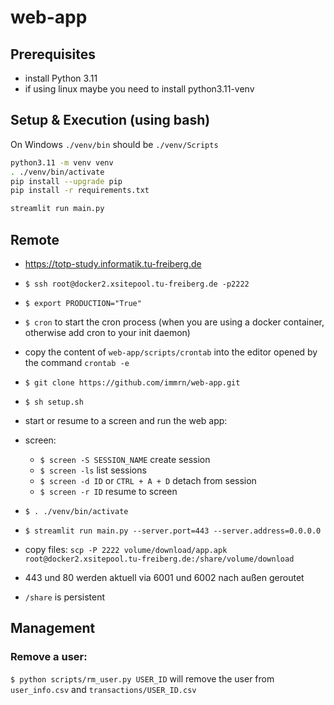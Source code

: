 # web-app

## Prerequisites
- install Python 3.11
- if using linux maybe you need to install python3.11-venv

## Setup & Execution (using bash)

On Windows `./venv/bin` should be `./venv/Scripts`

```bash
python3.11 -m venv venv
. ./venv/bin/activate
pip install --upgrade pip
pip install -r requirements.txt
```

```bash
streamlit run main.py
```

## Remote
-  https://totp-study.informatik.tu-freiberg.de
- `$ ssh root@docker2.xsitepool.tu-freiberg.de -p2222`
- `$ export PRODUCTION="True"`
- `$ cron` to start the cron process (when you are using a docker container, otherwise add cron to your init daemon)
- copy the content of `web-app/scripts/crontab` into the editor opened by the command `crontab -e`
- `$ git clone https://github.com/immrn/web-app.git`
- `$ sh setup.sh`
- start or resume to a screen and run the web app:
- screen:
    - `$ screen -S SESSION_NAME` create session
    - `$ screen -ls` list sessions
    - `$ screen -d ID` or `CTRL + A + D` detach from session
    - `$ screen -r ID` resume to screen
- `$ . ./venv/bin/activate`
- `$ streamlit run main.py --server.port=443 --server.address=0.0.0.0`

- copy files: `scp -P 2222 volume/download/app.apk root@docker2.xsitepool.tu-freiberg.de:/share/volume/download`

- 443 und 80 werden aktuell via 6001 und 6002 nach außen geroutet
- `/share` is persistent


## Management
### Remove a user:
`$ python scripts/rm_user.py USER_ID` will remove the user from `user_info.csv` and `transactions/USER_ID.csv`